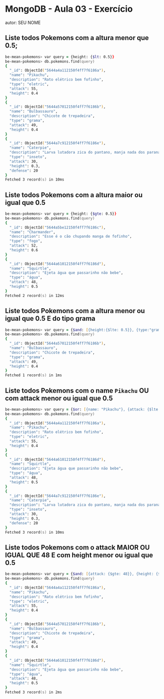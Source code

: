 # MongoDB - Aula 03 - Exercício
autor: SEU NOME

## Liste todos Pokemons com a altura **menor que** 0.5;
```zsh
be-mean-pokemons> var query = {height: {$lt: 0.5}}
be-mean-pokemons> db.pokemons.find(query)
{
  "_id": ObjectId("5644a4a112150f4ff7f6186a"),
  "name": "Pikachu",
  "description": "Rato elétrico bem fofinho",
  "type": "eletric",
  "attack": 55,
  "height": 0.4
}
{
  "_id": ObjectId("5644a57012150f4ff7f6186b"),
  "name": "Bulbassauro",
  "description": "Chicote de trepadeira",
  "type": "grama",
  "attack": 49,
  "height": 0.4
}
{
  "_id": ObjectId("5644a7c912150f4ff7f6186e"),
  "name": "Caterpie",
  "description": "Larva lutadora zica do pantano, manja nada dos paranaue",
  "type": "inseto",
  "attack": 30,
  "height": 0.3,
  "defense": 20
}
Fetched 3 record(s) in 10ms
```

## Liste todos Pokemons com a altura **maior ou igual que** 0.5
```zsh
be-mean-pokemons> var query = {height: {$gte: 0.5}}
be-mean-pokemons> db.pokemons.find(query)
{
  "_id": ObjectId("5644a5be12150f4ff7f6186c"),
  "name": "Charmander",
  "description": "Esse é o cão chupando manga de fofinho",
  "type": "fogo",
  "attack": 52,
  "height": 0.6
}
{
  "_id": ObjectId("5644a61012150f4ff7f6186d"),
  "name": "Squirtle",
  "description": "Ejeta água que passarinho não bebe",
  "type": "água",
  "attack": 48,
  "height": 0.5
}
Fetched 2 record(s) in 12ms
```

## Liste todos Pokemons com a altura **menor ou igual que** 0.5 **E** do tipo grama
```zsh
be-mean-pokemons> var query = {$and: [{height:{$lte: 0.5}}, {type:"grama"}]}
be-mean-pokemons> db.pokemons.find(query)
{
  "_id": ObjectId("5644a57012150f4ff7f6186b"),
  "name": "Bulbassauro",
  "description": "Chicote de trepadeira",
  "type": "grama",
  "attack": 49,
  "height": 0.4
}
Fetched 1 record(s) in 1ms
```

## Liste todos Pokemons com o name `Pikachu` **OU** com attack **menor ou igual que** 0.5
```zsh
be-mean-pokemons> var query = {$or: [{name: "Pikachu"}, {attack: {$lte: 48}}]}
be-mean-pokemons> db.pokemons.find(query)
{
  "_id": ObjectId("5644a4a112150f4ff7f6186a"),
  "name": "Pikachu",
  "description": "Rato elétrico bem fofinho",
  "type": "eletric",
  "attack": 55,
  "height": 0.4
}
{
  "_id": ObjectId("5644a61012150f4ff7f6186d"),
  "name": "Squirtle",
  "description": "Ejeta água que passarinho não bebe",
  "type": "água",
  "attack": 48,
  "height": 0.5
}
{
  "_id": ObjectId("5644a7c912150f4ff7f6186e"),
  "name": "Caterpie",
  "description": "Larva lutadora zica do pantano, manja nada dos paranaue",
  "type": "inseto",
  "attack": 30,
  "height": 0.3,
  "defense": 20
}
Fetched 3 record(s) in 10ms
```

## Liste todos Pokemons com o attack **MAIOR OU IGUAL QUE** 48 **E** com  height **menor ou igual que** 0.5
```zsh
be-mean-pokemons> var query = {$and: [{attack: {$gte: 48}}, {height: {$lte: 0.5}}]}
be-mean-pokemons> db.pokemons.find(query)
{
  "_id": ObjectId("5644a4a112150f4ff7f6186a"),
  "name": "Pikachu",
  "description": "Rato elétrico bem fofinho",
  "type": "eletric",
  "attack": 55,
  "height": 0.4
}
{
  "_id": ObjectId("5644a57012150f4ff7f6186b"),
  "name": "Bulbassauro",
  "description": "Chicote de trepadeira",
  "type": "grama",
  "attack": 49,
  "height": 0.4
}
{
  "_id": ObjectId("5644a61012150f4ff7f6186d"),
  "name": "Squirtle",
  "description": "Ejeta água que passarinho não bebe",
  "type": "água",
  "attack": 48,
  "height": 0.5
}
Fetched 3 record(s) in 2ms
```
